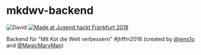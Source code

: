 # mkdwv-backend
![David](https://img.shields.io/david/Jugendhackt/mkdwv-backend.svg?style=flat-square)
[![Made at Jugend hackt Frankfurt 2018](https://jhbadge.freetls.fastly.net/?year=2018&evt=ffm)](https://jugendhackt.org)

Backend für "Mit Kot die Welt verbessern" #jhffm2018 (created by [@jens1o](https://github.com/jens1o) and [@MagicMarvMan](https://github.com/MagicMarvMan))
